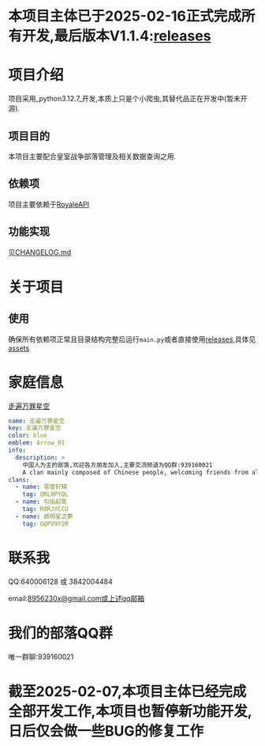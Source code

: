 # 本项目主体已于2025-02-16正式完成所有开发,最后版本V1.1.4:[releases](https://github.com/Arshtyi/RoyaleAnalyze/releases)

# 项目介绍

项目采用_python3.12.7_开发,本质上只是个小爬虫,其替代品正在开发中(暂未开源).

## 项目目的

本项目主要配合皇室战争部落管理及相关数据查询之用.

## 依赖项

项目主要依赖于[RoyaleAPI](https://royaleapi.com/)

## 功能实现

见[CHANGELOG.md](https://github.com/Arshtyi/RoyaleAnalyze/blob/main/CHANGELOG.md)

# 关于项目
## 使用
确保所有依赖项正常且目录结构完整后运行`main.py`或者直接使用[releases](https://github.com/Arshtyi/RoyaleAnalyze/releases),具体见[assets](https://github.com/Arshtyi/RoyaleAnalyze/tree/main/assets)

# 家庭信息

[走遍万罪星空](https://github.com/Arshtyi/RoyaleAnalyze/blob/main/%E8%B5%B0%E9%81%8D%E4%B8%87%E7%BD%AA%E6%98%9F%E7%A9%BA.yml "家庭信息")

```yml
name: 走遍万罪星空
key: 走遍万罪星空
color: blue
emblem: Arrow_01
info:
  description: >
    中国人为主的部落,欢迎各方朋友加入,主要交流频道为QQ群:939160021
    A clan mainly composed of Chinese people, welcoming friends from all sides to join. The main communication channel is QQ group: 939160021
clans:
  - name: 零度轩辕
    tag: QRL0PYQL
  - name: 勾指起誓
    tag: R8RJYCCU
  - name: 啟明星之夢
    tag: GQPV9Y2R
```
# 联系我
QQ:640006128 或 3842004484

email:8956230x@gmail.com或上述qq邮箱
# 我们的部落QQ群
唯一群聊:939160021
# 截至2025-02-07,本项目主体已经完成全部开发工作,本项目也暂停新功能开发,日后仅会做一些BUG的修复工作